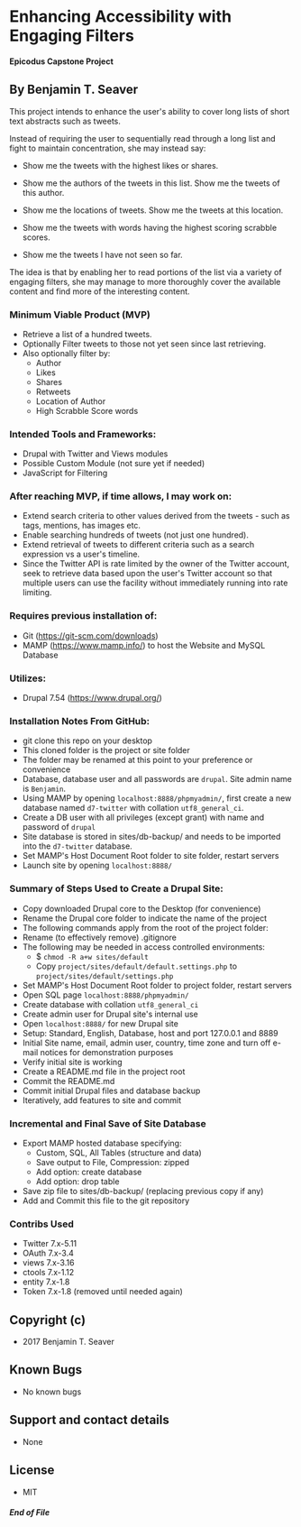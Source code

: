 # Enhancing Accessibility with Engaging Filters
#### Epicodus Capstone Project
## By Benjamin T. Seaver
This project intends to enhance the user's ability to cover long lists of short text abstracts such as tweets.  

Instead of requiring the user to sequentially read through a long list and fight to maintain concentration, she may instead say:

* Show me the tweets with the highest likes or shares.

* Show me the authors of the tweets in this list.  Show me the tweets of this author.  

* Show me the locations of tweets.  Show me the tweets at this location.  

* Show me the tweets with words having the highest scoring scrabble scores.  

* Show me the tweets I have not seen so far.  

The idea is that by enabling her to read portions of the list via a variety of engaging filters, she may manage to more thoroughly cover the available content and find more of the interesting content.

### Minimum Viable Product (MVP)
* Retrieve a list of a hundred tweets.
* Optionally Filter tweets to those not yet seen since last retrieving.
* Also optionally filter by:
  * Author
  * Likes
  * Shares
  * Retweets
  * Location of Author
  * High Scrabble Score words

### Intended Tools and Frameworks:
* Drupal with Twitter and Views modules
* Possible Custom Module (not sure yet if needed)
* JavaScript for Filtering

### After reaching MVP, if time allows, I may work on:
* Extend search criteria to other values derived from the tweets - such as tags, mentions, has images etc.
* Enable searching hundreds of tweets (not just one hundred).
* Extend retrieval of tweets to different criteria such as a search expression vs a user's timeline.
* Since the Twitter API is rate limited by the owner of the Twitter account, seek to retrieve data based upon the user's Twitter account so that multiple users can use the facility without immediately running into rate limiting.

### Requires previous installation of:
  * Git (https://git-scm.com/downloads)
  * MAMP (https://www.mamp.info/) to host the Website and MySQL Database

### Utilizes:
  * Drupal 7.54 (https://www.drupal.org/)

### Installation Notes From GitHub:
  * git clone this repo on your desktop
  * This cloned folder is the project or site folder
  * The folder may be renamed at this point to your preference or convenience
  * Database, database user and all passwords are `drupal`.  Site admin name is `Benjamin`.
  * Using MAMP by opening `localhost:8888/phpmyadmin/`, first create a new database named `d7-twitter` with collation `utf8_general_ci`.
  * Create a DB user with all privileges (except grant) with name and password of `drupal`
  * Site database is stored in sites/db-backup/ and needs to be imported into the `d7-twitter` database.
  * Set MAMP's Host Document Root folder to site folder, restart servers
  * Launch site by opening `localhost:8888/`

### Summary of Steps Used to Create a Drupal Site:
* Copy downloaded Drupal core to the Desktop (for convenience)
* Rename the Drupal core folder to indicate the name of the project
* The following commands apply from the root of the project folder:
* Rename (to effectively remove) .gitignore
* The following may be needed in access controlled environments:
  * $ `chmod -R a+w sites/default`
  * Copy `project/sites/default/default.settings.php` to `project/sites/default/settings.php`
* Set MAMP's Host Document Root folder to project folder, restart servers
* Open SQL page `localhost:8888/phpmyadmin/`
* Create database with collation `utf8_general_ci`
* Create admin user for Drupal site's internal use
* Open `localhost:8888/` for new Drupal site
* Setup: Standard, English, Database, host and port 127.0.0.1 and 8889
* Initial Site name, email, admin user, country, time zone and turn off e-mail notices for demonstration purposes
* Verify initial site is working
* Create a README.md file in the project root
* Commit the README.md
* Commit initial Drupal files and database backup
* Iteratively, add features to site and commit

### Incremental and Final Save of Site Database
* Export MAMP hosted database specifying:
  * Custom, SQL, All Tables (structure and data)
  * Save output to File, Compression: zipped
  * Add option: create database
  * Add option: drop table
* Save zip file to sites/db-backup/ (replacing previous copy if any)
* Add and Commit this file to the git repository

### Contribs Used
* Twitter 7.x-5.11
* OAuth 7.x-3.4
* views 7.x-3.16
* ctools 7.x-1.12
* entity 7.x-1.8
* Token 7.x-1.8 (removed until needed again)

## Copyright (c)
* 2017 Benjamin T. Seaver

## Known Bugs
* No known bugs

## Support and contact details
* None

## License
* MIT

##### End of File
